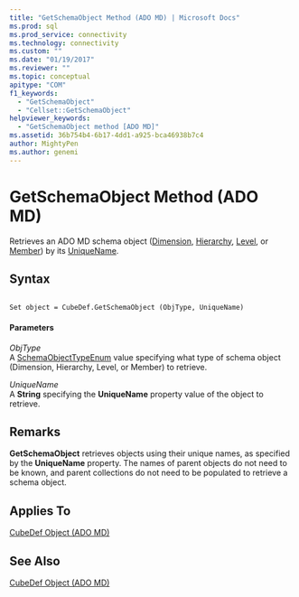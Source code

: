 ```yaml
---
title: "GetSchemaObject Method (ADO MD) | Microsoft Docs"
ms.prod: sql
ms.prod_service: connectivity
ms.technology: connectivity
ms.custom: ""
ms.date: "01/19/2017"
ms.reviewer: ""
ms.topic: conceptual
apitype: "COM"
f1_keywords: 
  - "GetSchemaObject"
  - "Cellset::GetSchemaObject"
helpviewer_keywords: 
  - "GetSchemaObject method [ADO MD]"
ms.assetid: 36b754b4-6b17-4dd1-a925-bca46938b7c4
author: MightyPen
ms.author: genemi
---
```

# GetSchemaObject Method (ADO MD)
Retrieves an ADO MD schema object ([Dimension](../../../ado/reference/ado-md-api/dimension-object-ado-md.md), [Hierarchy](../../../ado/reference/ado-md-api/hierarchy-object-ado-md.md), [Level](../../../ado/reference/ado-md-api/level-object-ado-md.md), or [Member](../../../ado/reference/ado-md-api/member-object-ado-md.md)) by its [UniqueName](../../../ado/reference/ado-md-api/uniquename-property-ado-md.md).  
  
## Syntax  
  
```  
  
Set object = CubeDef.GetSchemaObject (ObjType, UniqueName)  
```  
  
#### Parameters  
 *ObjType*  
 A [SchemaObjectTypeEnum](../../../ado/reference/ado-md-api/schemaobjecttypeenum.md) value specifying what type of schema object (Dimension, Hierarchy, Level, or Member) to retrieve.  
  
 *UniqueName*  
 A **String** specifying the **UniqueName** property value of the object to retrieve.  
  
## Remarks  
 **GetSchemaObject** retrieves objects using their unique names, as specified by the **UniqueName** property. The names of parent objects do not need to be known, and parent collections do not need to be populated to retrieve a schema object.  
  
## Applies To  
 [CubeDef Object (ADO MD)](../../../ado/reference/ado-md-api/cubedef-object-ado-md.md)  
  
## See Also  
 [CubeDef Object (ADO MD)](../../../ado/reference/ado-md-api/cubedef-object-ado-md.md)
